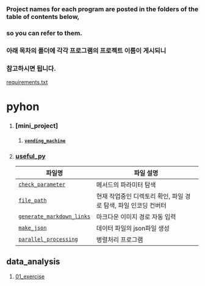 ### Project names for each program are posted in the folders of the table of contents below,
### so you can refer to them.

### 아래 목차의 폴더에 각각 프로그램의 프로젝트 이름이 게시되니
### 참고하시면 됩니다.

[requirements.txt]()

# pyhon
1. ### [mini_project]

    1. #### [`vending_machine`](https://github.com/choewoojin/choewj/blob/main/Python/Mini_Project/Vending_Machine.py)

2. ### [useful_py](https://github.com/choewoojin/choewj/tree/main/Python/useful_py)

    | 파일명 | 파일 설명 |
    |---|---|
    | [`check_parameter`]() | 메서드의 파라미터 탐색 |
    | [`file_path`]() |  현재 작업중인 디렉토리 확인, 파일 경로 탐색, 파일 인코딩 컨버터
    | [`generate_markdown_links`]() | 마크다운 이미지 경로 자동 입력 |
    | [`make_json`]() | 데이터 파일의 json파일 생성 |
    | [`parallel_processing`]() | 병렬처리 프로그램 |

## data_analysis

1. [01_exercise](https://github.com/choewoojin/choewj/tree/main/data_analysis/01_exercise)



